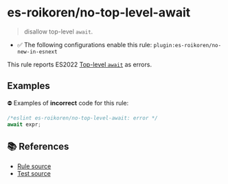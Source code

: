# es-roikoren/no-top-level-await
> disallow top-level `await`.

- ✅ The following configurations enable this rule: `plugin:es-roikoren/no-new-in-esnext`

This rule reports ES2022 [Top-level `await`](https://github.com/tc39/proposal-top-level-await) as errors.

## Examples

⛔ Examples of **incorrect** code for this rule:

```js
/*eslint es-roikoren/no-top-level-await: error */
await expr;
```

## 📚 References

- [Rule source](https://github.com/roikoren755/eslint-plugin-es/blob/v3.0.1/src/rules/no-top-level-await.ts)
- [Test source](https://github.com/roikoren755/eslint-plugin-es/blob/v3.0.1/tests/src/rules/no-top-level-await.ts)
